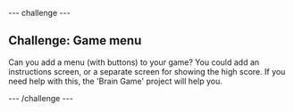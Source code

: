 --- challenge ---
## Challenge: Game menu
Can you add a menu (with buttons) to your game? You could add an instructions screen, or a separate screen for showing the high score. If you need help with this, the 'Brain Game' project will help you.



--- /challenge ---